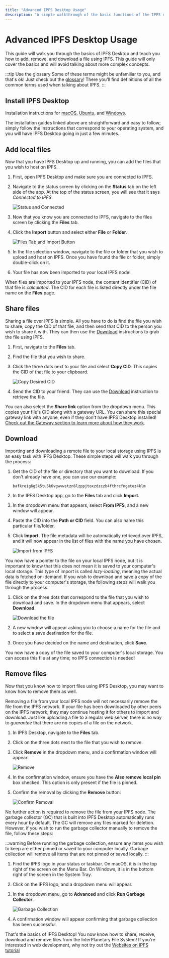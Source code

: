 ```yaml
---
title: "Advanced IPFS Desktop Usage"
description: "A simple walkthrough of the basic functions of the IPFS desktop app."
---
```


# Advanced IPFS Desktop Usage

This guide will walk you through the basics of IPFS Desktop and teach you how to add, remove, and download a file using IPFS. This guide will only cover the basics and will avoid talking about more complex concepts.

:::tip Use the glossary
Some of these terms might be unfamiliar to you, and that's ok! Just check out the [glossary](../concepts/glossary.md)! There you'll find definitions of all the common terms used when talking about IPFS.
:::

## Install IPFS Desktop

Installation instructions for [macOS](../install/ipfs-desktop.md#macos), [Ubuntu](../install/ipfs-desktop.md#ubuntu), and [Windows](../install/ipfs-desktop.md#windows).

The installation guides linked above are straightforward and easy to follow; simply follow the instructions that correspond to your operating system, and you will have IPFS Desktop going in just a few minutes.

## Add local files

Now that you have IPFS Desktop up and running, you can add the files that you wish to host on IPFS.

1. First, open IPFS Desktop and make sure you are connected to IPFS.
1. Navigate to the status screen by clicking on the **Status** tab on the left side of the app. At the top of the status screen, you will see that it says _Connected to IPFS_:

    ![Status and Connected](https://ipfs.io/ipfs/bafkreidfsaiakraedkl3u7zlxzjpjy3typhdqz24bam7vhietdcn7gzm3u "Status and Connected.png")

1. Now that you know you are connected to IPFS, navigate to the files screen by clicking the **Files** tab.
1. Click the **Import** button and select either **File** or **Folder**.

    ![Files Tab and Import Button](https://ipfs.io/ipfs/bafkreib766pjfowf3z66yz2culsqjb7pe26s5kw45y7euubfv7txwyau74 "Files Import.png")

1. In the file selection window, navigate to the file or folder that you wish to upload and host on IPFS. Once you have found the file or folder, simply double-click on it.
1. Your file has now been imported to your local IPFS node!

When files are imported to your IPFS node, the content identifier (CID) of that file is _calculated_. The CID for each file is listed directly under the file name on the **Files** page.

## Share files

Sharing a file over IPFS is simple. All you have to do is find the file you wish to share, copy the CID of that file, and then send that CID to the person you wish to share it with. They can then use the [Download](#download) instructions to grab the file using IPFS.

1. First, navigate to the **Files** tab.
1. Find the file that you wish to share.
1. Click the three dots next to your file and select **Copy CID**. This copies the CID of that file to your clipboard.

    ![Copy Desired CID](https://ipfs.io/ipfs/bafkreig6g5k5tu5k6vgwvwstzn6lzppjtoxzdzczb4fthrcfngetoz4klm "CopyCID.png")

1. Send the CID to your friend. They can use the [Download](#download) instruction to retrieve the file.

You can also select the **Share link** option from the dropdown menu. This copies your file's CID along with a gateway URL. You can share this special gateway link with anyone, even if they don't have IPFS Desktop installed! [Check out the Gateway section to learn more about how they work](../concepts/ipfs-gateway.md).

## Download

Importing and downloading a remote file to your local storage using IPFS is an easy task with IPFS Desktop. These simple steps will walk you through the process:

1. Get the CID of the file or directory that you want to download. If you don't already have one, you can use our example:

    ```plaintext
    bafkreig6g5k5tu5k6vgwvwstzn6lzppjtoxzdzczb4fthrcfngetoz4klm
    ```

1. In the IPFS Desktop app, go to the **Files** tab and click **Import**.
1. In the dropdown menu that appears, select **From IPFS**, and a new window will appear.
1. Paste the CID into the **Path or CID** field. You can also name this particular file/folder.
1. Click **Import**. The file metadata will be automatically retrieved over IPFS, and it will now appear in the list of files with the name you have chosen.

    ![Import from IPFS](https://ipfs.io/ipfs/bafkreihzdmqtouxjkdn6wrxlvx64dzxkvdnu4rwpveed5plvyon2zogx5y "Import from IPFS.png")

You now have a pointer to the file on your local IPFS node, but it is important to know that this does not mean it is saved to your computer's local storage. This type of import is called _lazy-loading_, meaning the actual data is fetched on-demand. If you wish to download and save a copy of the file directly to your computer's storage, the following steps will walk you through the process.

1. Click on the three dots that correspond to the file that you wish to download and save. In the dropdown menu that appears, select **Download**.

    ![Download the file](https://ipfs.io/ipfs/bafkreid4wkkwreywwdj2qqjnho56kodskmhi4e7tpzzvjpu3hn4o5eaxk4 "Download File.png")

1. A new window will appear asking you to choose a name for the file and to select a save destination for the file.
1. Once you have decided on the name and destination, click **Save**.

You now have a copy of the file saved to your computer's local storage. You can access this file at any time; no IPFS connection is needed!

## Remove files

Now that you know how to import files using IPFS Desktop, you may want to know how to remove them as well.

Removing a file from your local IPFS node will not necessarily remove the file from the IPFS network. If your file has been downloaded by other peers on the IPFS network, they may continue hosting it for others to import and download. Just like uploading a file to a regular web server, there is no way to _guarantee_ that there are no copies of a file on the network.

1. In IPFS Desktop, navigate to the **Files** tab.
1. Click on the three dots next to the file that you wish to remove.
1. Click **Remove** in the dropdown menu, and a confirmation window will appear:

    ![Remove](https://ipfs.io/ipfs/bafkreihqa4a5nhldieme2h66fbpnp52zihk7oqne5ble377qcqxppn4l6y "Remove.png")

1. In the confirmation window, ensure you have the **Also remove local pin** box checked. This option is only present if the file is pinned.
1. Confirm the removal by clicking the **Remove** button:

    ![Confirm Removal](https://ipfs.io/ipfs/bafkreibkhgbhkgooue2h23qb4qxljbcco2gpoi4fz42coaxq5yeqgp6rry "ConfirmRemove.png")

No further action is required to remove the file from your IPFS node. The garbage collector (GC) that is built into IPFS Desktop automatically runs every hour by default. The GC will remove any files marked for deletion. However, if you wish to run the garbage collector manually to remove the file, follow these steps:

:::warning
Before running the garbage collection, ensure any items you wish to keep are either pinned or saved to your computer locally. Garbage collection will remove all items that are not pinned or saved locally.
:::

1. Find the IPFS logo in your status or taskbar. On macOS, it is in the top right of the screen on the Menu Bar. On Windows, it is in the bottom right of the screen in the System Tray.
1. Click on the IPFS logo, and a dropdown menu will appear.
1. In the dropdown menu, go to **Advanced** and click **Run Garbage Collector**.

    ![Garbage Collection](https://ipfs.io/ipfs/bafkreigwixo5aexortfcjkkryzk2q5pxocvqvb7ohrbuz6uk52qdes43si "GarbageCollector.png")

1. A confirmation window will appear confirming that garbage collection has been successful.

That's the basics of IPFS Desktop! You now know how to share, receive, download and remove files from the InterPlanetary File System! If you're interested in web development, why not try out the [Websites on IPFS tutorial](../how-to/websites-on-ipfs/single-page-website.md)
